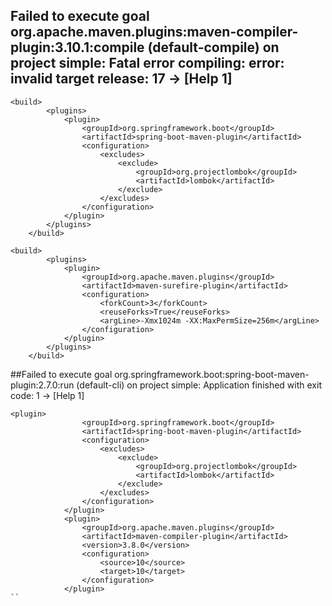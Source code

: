 ## Failed to execute goal org.apache.maven.plugins:maven-compiler-plugin:3.10.1:compile (default-compile) on project simple: Fatal error compiling: error: invalid target release: 17 -> [Help 1]
```
<build>
		<plugins>
			<plugin>
				<groupId>org.springframework.boot</groupId>
				<artifactId>spring-boot-maven-plugin</artifactId>
				<configuration>
					<excludes>
						<exclude>
							<groupId>org.projectlombok</groupId>
							<artifactId>lombok</artifactId>
						</exclude>
					</excludes>
				</configuration>
			</plugin>
		</plugins>
	</build>

```
```
<build>
		<plugins>
			<plugin>
				<groupId>org.apache.maven.plugins</groupId>
				<artifactId>maven-surefire-plugin</artifactId>
				<configuration>
					<forkCount>3</forkCount>
					<reuseForks>True</reuseForks>
					<argLine>-Xmx1024m -XX:MaxPermSize=256m</argLine>
				</configuration>
			</plugin>
		</plugins>
	</build>

```

##Failed to execute goal org.springframework.boot:spring-boot-maven-plugin:2.7.0:run (default-cli) on project simple: Application finished with exit code: 1 -> [Help 1]
```
<plugin>
                <groupId>org.springframework.boot</groupId>
                <artifactId>spring-boot-maven-plugin</artifactId>
                <configuration>
                    <excludes>
                        <exclude>
                            <groupId>org.projectlombok</groupId>
                            <artifactId>lombok</artifactId>
                        </exclude>
                    </excludes>
                </configuration>
            </plugin>
            <plugin>
                <groupId>org.apache.maven.plugins</groupId>
                <artifactId>maven-compiler-plugin</artifactId>
                <version>3.8.0</version>
                <configuration>
                    <source>10</source>
                    <target>10</target>
                </configuration>
            </plugin>
``
